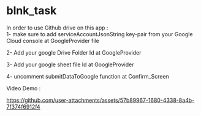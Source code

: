 # blnk_task

In order to use Github drive on this app :  
1- make sure to add serviceAccountJsonString key-pair from your Google Cloud console at GoogleProvider file  

2- Add your google Drive Folder Id at GoogleProvider  

3- Add your google sheet file Id at GoogleProvider  

4- uncomment submitDataToGoogle function at Confirm_Screen  


Video Demo : 


https://github.com/user-attachments/assets/57b89967-1680-4338-8a4b-7f374f6912f4


